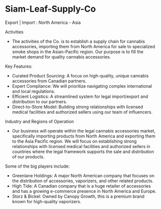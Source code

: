 # Siam-Leaf-Supply-Co

Export | Import : North America - Asia

Activities
- The activities of the Co. is to establish a supply chain for cannabis accessories, importing them from North America for sale to specialized smoke shops in the Asian-Pacific region. Our purpose is to fill the market demand for quality cannabis accessories.

Key Features:
  - Curated Product Sourcing: A focus on high-quality, unique cannabis accessories from Canadian partners.
  - Expert Compliance: We will prioritize navigating complex international and local regulations.
  - Efficient Logistics: A streamlined system for legal import/export and distribution to our partners.
  - Direct-to-Store Model: Building strong relationships with licensed medical facilities and authorized sellers using our team of influencers.

Industry and Regions of Operation
-  Our business will operate within the legal cannabis accessories market, specifically importing products from North America and exporting them to the Asia Pacific region. We will focus on establishing strong relationships with licensed medical facilities and authorized sellers in countries where the legal framework supports the sale and distribution of our products.

Some of the big players include:
- Greenlane Holdings: A major North American company that focuses on the distribution of accessories, vaporizers, and other related products.
- High Tide: A Canadian company that is a huge retailer of accessories and has a growing e-commerce presence in North America and Europe.
- Storz & Bickel: Owned by Canopy Growth, this is a premium brand known for high-quality vaporizers.
